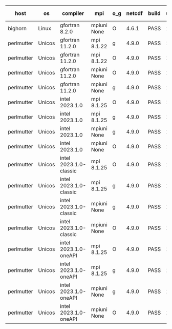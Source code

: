 

| host     | os       | compiler                              | mpi                      | o_g        | netcdf        | build       | u_pass          | u_fail          | s_pass            | s_fail            | e_pass             | e_fail             | nuopc_pass       | nuopc_fail       | artifacts link          |
|----------|----------|---------------------------------------|--------------------------|------------|---------------|-------------|-----------------|-----------------|-------------------|-------------------|--------------------|--------------------|------------------|------------------|-------------------------|
| bighorn | Linux | gfortran 8.2.0 | mpiuni None  | O | 4.6.1  | PASS | 12392 | 0 | 8 | 0 | 44 | 0 | None | None | <a href="https://github.com/esmf-org/esmf-test-artifacts/tree/31b88900671ef99e77282d1d1daca27f4f66610d/fix_darshan/gfortran/8.2.0/O/mpiuni/None" target="_blank">31b8890</a> | 
| perlmutter | Unicos | gfortran 11.2.0 | mpi 8.1.22  | g | 4.9.0  | PASS | 13976 | 0 | 49 | 0 | 81 | 0 | 53 | 0 | <a href="https://github.com/esmf-org/esmf-test-artifacts/tree/4d09c80782244c053255d70eed5955bcea87e9b5/fix_darshan/gfortran/11.2.0/g/mpi/8.1.22" target="_blank">4d09c80</a> | 
| perlmutter | Unicos | gfortran 11.2.0 | mpi 8.1.22  | O | 4.9.0  | PASS | 13976 | 0 | 49 | 0 | 81 | 0 | 53 | 0 | <a href="https://github.com/esmf-org/esmf-test-artifacts/tree/d331232dd08a9025c6fbaf5adb16681ac665c0b0/fix_darshan/gfortran/11.2.0/O/mpi/8.1.22" target="_blank">d331232</a> | 
| perlmutter | Unicos | gfortran 11.2.0 | mpiuni None  | O | 4.9.0  | PASS | 12392 | 0 | 8 | 0 | 44 | 0 | None | None | <a href="https://github.com/esmf-org/esmf-test-artifacts/tree/e178d035407806285ac5f68d146b9bcd45bf0dc7/fix_darshan/gfortran/11.2.0/O/mpiuni/None" target="_blank">e178d03</a> | 
| perlmutter | Unicos | gfortran 11.2.0 | mpiuni None  | g | 4.9.0  | PASS | 12392 | 0 | 8 | 0 | 44 | 0 | None | None | <a href="https://github.com/esmf-org/esmf-test-artifacts/tree/a876ebbb36c600d150df5e48fdf6bce714ecab45/fix_darshan/gfortran/11.2.0/g/mpiuni/None" target="_blank">a876ebb</a> | 
| perlmutter | Unicos | intel 2023.1.0 | mpi 8.1.25  | O | 4.9.0  | PASS | 13976 | 0 | 49 | 0 | 81 | 0 | 53 | 0 | <a href="https://github.com/esmf-org/esmf-test-artifacts/tree/c884f85a5cc5f4e410c6d714b6742504923839cb/fix_darshan/intel/2023.1.0/O/mpi/8.1.25" target="_blank">c884f85</a> | 
| perlmutter | Unicos | intel 2023.1.0 | mpi 8.1.25  | g | 4.9.0  | PASS | 13976 | 0 | 49 | 0 | 81 | 0 | 53 | 0 | <a href="https://github.com/esmf-org/esmf-test-artifacts/tree/d2714f90f1fb26afd24cdbbf38d368d18397f818/fix_darshan/intel/2023.1.0/g/mpi/8.1.25" target="_blank">d2714f9</a> | 
| perlmutter | Unicos | intel 2023.1.0 | mpiuni None  | g | 4.9.0  | PASS | 12392 | 0 | 8 | 0 | 44 | 0 | None | None | <a href="https://github.com/esmf-org/esmf-test-artifacts/tree/db4d2242cc88416451b44a43d2c6900931ff538a/fix_darshan/intel/2023.1.0/g/mpiuni/None" target="_blank">db4d224</a> | 
| perlmutter | Unicos | intel 2023.1.0 | mpiuni None  | O | 4.9.0  | PASS | 12392 | 0 | 8 | 0 | 44 | 0 | None | None | <a href="https://github.com/esmf-org/esmf-test-artifacts/tree/7f6a7c774742d01e343192b0695f2e5d612b2d7c/fix_darshan/intel/2023.1.0/O/mpiuni/None" target="_blank">7f6a7c7</a> | 
| perlmutter | Unicos | intel 2023.1.0-classic | mpi 8.1.25  | O | 4.9.0  | PASS | 13976 | 0 | 49 | 0 | 81 | 0 | 53 | 0 | <a href="https://github.com/esmf-org/esmf-test-artifacts/tree/b0e411e9d674451cde86ee1410f912c37aef452b/fix_darshan/intel/2023.1.0-classic/O/mpi/8.1.25" target="_blank">b0e411e</a> | 
| perlmutter | Unicos | intel 2023.1.0-classic | mpi 8.1.25  | g | 4.9.0  | PASS | 13976 | 0 | 49 | 0 | 81 | 0 | 53 | 0 | <a href="https://github.com/esmf-org/esmf-test-artifacts/tree/5ed63291f4e8de7a4fc5355b049db694da5e910d/fix_darshan/intel/2023.1.0-classic/g/mpi/8.1.25" target="_blank">5ed6329</a> | 
| perlmutter | Unicos | intel 2023.1.0-classic | mpiuni None  | g | 4.9.0  | PASS | 12392 | 0 | 8 | 0 | 44 | 0 | None | None | <a href="https://github.com/esmf-org/esmf-test-artifacts/tree/3cdd213f306d47f69910a839eb41f2b7562d3757/fix_darshan/intel/2023.1.0-classic/g/mpiuni/None" target="_blank">3cdd213</a> | 
| perlmutter | Unicos | intel 2023.1.0-classic | mpiuni None  | O | 4.9.0  | PASS | 12392 | 0 | 8 | 0 | 44 | 0 | None | None | <a href="https://github.com/esmf-org/esmf-test-artifacts/tree/127005bd08522cc667859451e703e29b62d7e6cd/fix_darshan/intel/2023.1.0-classic/O/mpiuni/None" target="_blank">127005b</a> | 
| perlmutter | Unicos | intel 2023.1.0-oneAPI | mpi 8.1.25  | O | 4.9.0  | PASS | 13976 | 0 | 48 | 1 | 81 | 0 | 43 | 10 | <a href="https://github.com/esmf-org/esmf-test-artifacts/tree/a32bb0c6a304a78a97a988e9823061abf89fa6ad/fix_darshan/intel/2023.1.0-oneAPI/O/mpi/8.1.25" target="_blank">a32bb0c</a> | 
| perlmutter | Unicos | intel 2023.1.0-oneAPI | mpi 8.1.25  | g | 4.9.0  | PASS | 13976 | 0 | 49 | 0 | 81 | 0 | 43 | 10 | <a href="https://github.com/esmf-org/esmf-test-artifacts/tree/6cf3175f79d535d3ce08199bd667dad674dbed42/fix_darshan/intel/2023.1.0-oneAPI/g/mpi/8.1.25" target="_blank">6cf3175</a> | 
| perlmutter | Unicos | intel 2023.1.0-oneAPI | mpiuni None  | g | 4.9.0  | PASS | 12392 | 0 | 8 | 0 | 44 | 0 | None | None | <a href="https://github.com/esmf-org/esmf-test-artifacts/tree/e99ac26f4fb7a90893fc700f99fc514e441b709f/fix_darshan/intel/2023.1.0-oneAPI/g/mpiuni/None" target="_blank">e99ac26</a> | 
| perlmutter | Unicos | intel 2023.1.0-oneAPI | mpiuni None  | O | 4.9.0  | PASS | 12392 | 0 | 8 | 0 | 44 | 0 | None | None | <a href="https://github.com/esmf-org/esmf-test-artifacts/tree/fce6a940668ff7b7eb1f5191a86e110d1c9eddf6/fix_darshan/intel/2023.1.0-oneAPI/O/mpiuni/None" target="_blank">fce6a94</a> | 
